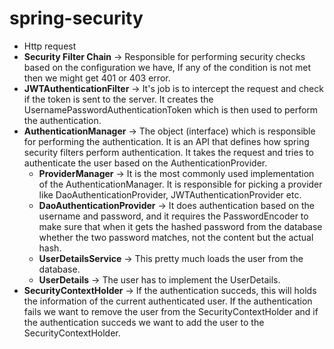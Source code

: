# spring-security

- Http request
- **Security Filter Chain** -> Responsible for performing security checks based on the configuration we have, If any of the condition is not met then we might get 401 or 403 error.
- **JWTAuthenticationFilter** -> It's job is to intercept the request and check if the token is sent to the server. It creates the UsernamePasswordAuthenticationToken which is then used to perform the authentication.
- **AuthenticationManager** -> The object (interface) which is responsible for performing the authentication. It is an API that defines how spring security filters perform authentication. It takes the request and tries to authenticate the user based on the AuthenticationProvider.
    - **ProviderManager** -> It is the most commonly used implementation of the AuthenticationManager. It is responsible for picking a provider like DaoAuthenticationProvider, JWTAuthenticationProvider etc.
    - **DaoAuthenticationProvider** -> It does authentication based on the username and password, and it requires the PasswordEncoder to make sure that when it gets the hashed password from the database whether the two password matches, not the content but the actual hash.
    - **UserDetailsService** -> This pretty much loads the user from the database.
    - **UserDetails** -> The user has to implement the UserDetails. 
- **SecurityContextHolder** -> If the authentication succeds, this will holds the information of the current authenticated user. If the authentication fails we want to remove the user from the SecurityContextHolder and if the authentication succeds we want to add the user to the SecurityContextHolder.
